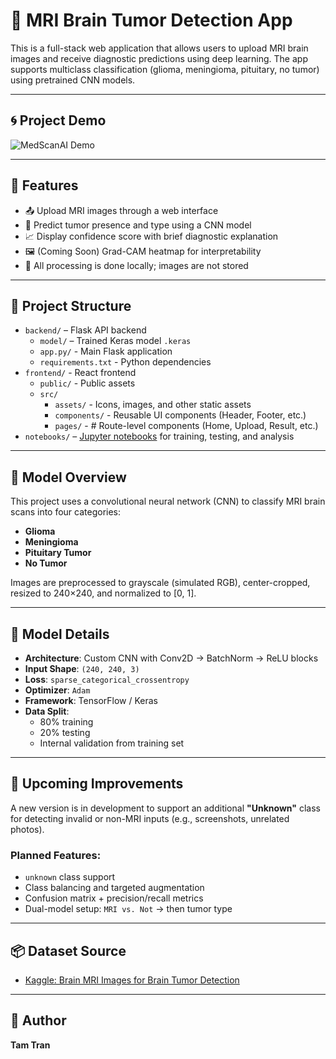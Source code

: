 # 🧠 MRI Brain Tumor Detection App

This is a full-stack web application that allows users to upload MRI brain images and receive diagnostic predictions using deep learning. The app supports multiclass classification (glioma, meningioma, pituitary, no tumor) using pretrained CNN models.

---

## 🌀 Project Demo

![MedScanAI Demo](frontend/public/medscanai-demo.gif)

---

## 🚀 Features

- 📤 Upload MRI images through a web interface
- 🧠 Predict tumor presence and type using a CNN model
- 📈 Display confidence score with brief diagnostic explanation
- 🖼️ (Coming Soon) Grad-CAM heatmap for interpretability
- 🔐 All processing is done locally; images are not stored

---

## 🧱 Project Structure

- `backend/` – Flask API backend
  - `model/` – Trained Keras model `.keras`
  - `app.py/` - Main Flask application
  - `requirements.txt` - Python dependencies
- `frontend/` - React frontend
  - `public/` - Public assets
  - `src/`
      - `assets/` - Icons, images, and other static assets
      - `components/` - Reusable UI components (Header, Footer, etc.)
      - `pages/` - # Route-level components (Home, Upload, Result, etc.)
- `notebooks/` – [Jupyter notebooks](https://github.com/itistamtran/cnn-brain-tumor-detection-binary-multiclass) for training, testing, and analysis

---

## 🧠 Model Overview

This project uses a convolutional neural network (CNN) to classify MRI brain scans into four categories:
- **Glioma**
- **Meningioma**
- **Pituitary Tumor**
- **No Tumor**

Images are preprocessed to grayscale (simulated RGB), center-cropped, resized to 240×240, and normalized to [0, 1].

---

## 🧪 Model Details

- **Architecture**: Custom CNN with Conv2D → BatchNorm → ReLU blocks
- **Input Shape**: `(240, 240, 3)`
- **Loss**: `sparse_categorical_crossentropy`
- **Optimizer**: `Adam`
- **Framework**: TensorFlow / Keras
- **Data Split**:
  - 80% training
  - 20% testing
  - Internal validation from training set

---

## 🔭 Upcoming Improvements

A new version is in development to support an additional **"Unknown"** class for detecting invalid or non-MRI inputs (e.g., screenshots, unrelated photos).

### Planned Features:
- `unknown` class support
- Class balancing and targeted augmentation
- Confusion matrix + precision/recall metrics
- Dual-model setup: `MRI vs. Not` → then tumor type

---

## 📦 Dataset Source

- [Kaggle: Brain MRI Images for Brain Tumor Detection](https://www.kaggle.com/datasets/navoneel/brain-mri-images-for-brain-tumor-detection)

---

## 👤 Author

**Tam Tran**  

